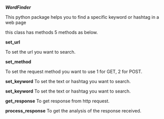 
*****WordFinder*****


This python package helps you to find a specific keyword or hashtag in a web page

this class has methods 5 methods as below.


**set_url**

To set the url you want to search.

**set_method**

To set the request method you want to use 1 for GET, 2 for POST.

**set_keyword**
To set the text or hashtag you want to search.

**set_keyword**
To set the text or hashtag you want to search.

**get_response**
To get response from http request.

**process_response**
To get the analysis of the response received.
